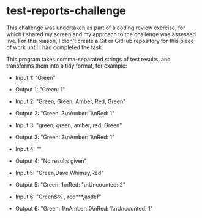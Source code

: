 # test-reports-challenge

This challenge was undertaken as part of a coding review exercise, for which I shared my screen and my approach to the challenge was assessed live.
For this reason, I didn't create a Git or GitHub repository for this piece of work until I had completed the task.

This program takes comma-separated strings of test results, and transforms them into a tidy format, for example:

- Input 1: "Green"
- Output 1: "Green: 1"

- Input 2: "Green, Green, Amber, Red, Green"
- Output 2: "Green: 3\nAmber: 1\nRed: 1"

- Input 3: "green, green, amber, red, Green"
- Output 3: "Green: 3\nAmber: 1\nRed: 1"

- Input 4: ""
- Output 4: "No results given"

- Input 5: "Green,Dave,Whimsy,Red"
- Output 5: "Green: 1\nRed: 1\nUncounted: 2"

- Input 6: "Green$% , red***,asdef"
- Output 6: "Green: 1\nAmber: 0\nRed: 1\nUncounted: 1"
